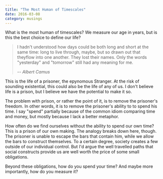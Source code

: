 ```yaml
---
title: "The Most Human of Timescales"
date: 2016-03-08
category: musings
---
```


What is the most human of timescales? We measure our age in years, but is this the best choice to define our life?

> I hadn't understood how days could be both long and short at the same time: long to live through, maybe, but so drawn out that theyflow into one another. They lost their names. Only the words "yesterday" and "tomorrow" still had any meaning for me.
>
> <span>-- <cite>Albert Camus</cite></span>

This is the life of a prisoner, the epynomous Stranger. At the risk of sounding existential, this could also be the life of any of us. I don't believe life is a prison, but I believe we have the potential to make it so.

The problem with prison, or rather the point of it, is to remove the prisoner's freedom. In other words, it is to remove the prisoner's ability to to spend his time. I say "spend" partially because of the common idiom comparing time and money, but mostly because I lack a better metaphor.

How often do we find ourselves without the ability to spend our own time? This is a prison of our own making. The analogy breaks down here, though. The prisoner is unable to escape the bars that contain him, while we allow the bars to construct themselves. To a certain degree, society creates a few outside of our individual control. But I'd argue the well travelled paths that social constructs provide us are well worth the price of some small obligations.

Beyond these obligations, how do you spend your time? And maybe more importantly, how do you measure it?
